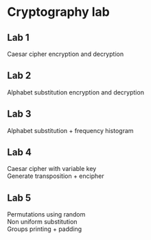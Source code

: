 ﻿# Cryptography lab

## Lab 1
Caesar cipher encryption and decryption 
## Lab 2
Alphabet substitution encryption and decryption
## Lab 3
Alphabet substitution + frequency histogram
## Lab 4
Caesar cipher with variable key\
Generate transposition + encipher 
## Lab 5
Permutations using random \
Non uniform substitution \
Groups printing + padding 
